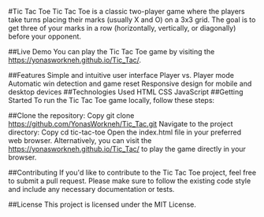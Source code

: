 #Tic Tac Toe
Tic Tac Toe is a classic two-player game where the players take turns placing their marks (usually X and O) on a 3x3 grid. The goal is to get three of your marks in a row (horizontally, vertically, or diagonally) before your opponent.

##Live Demo
You can play the Tic Tac Toe game by visiting the https://yonasworkneh.github.io/Tic_Tac/.

##Features
Simple and intuitive user interface
Player vs. Player mode
Automatic win detection and game reset
Responsive design for mobile and desktop devices
##Technologies Used
HTML
CSS
JavaScript
##Getting Started
To run the Tic Tac Toe game locally, follow these steps:

##Clone the repository:
Copy
git clone https://github.com/YonasWorkneh/Tic_Tac.git
Navigate to the project directory:
Copy
cd tic-tac-toe
Open the index.html file in your preferred web browser.
Alternatively, you can visit the https://yonasworkneh.github.io/Tic_Tac/ to play the game directly in your browser.

##Contributing
If you'd like to contribute to the Tic Tac Toe project, feel free to submit a pull request. Please make sure to follow the existing code style and include any necessary documentation or tests.

##License
This project is licensed under the MIT License.
 
